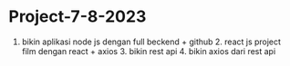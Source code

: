 # Project-7-8-2023
1. bikin aplikasi node js dengan full beckend + github 2. react js project film dengan react + axios 3. bikin rest api 4. bikin axios dari rest api
